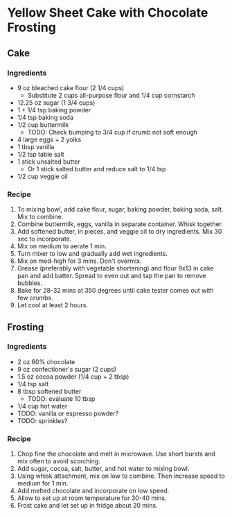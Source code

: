 # Yellow Sheet Cake with Chocolate Frosting
## Cake
### Ingredients

- 9 oz bleached cake flour (2 1/4 cups)
  - Substitute 2 cups all-purpose flour and 1/4 cup cornstarch 
- 12.25 oz sugar (1 3/4 cups)
- 1 + 1/4 tsp baking powder
- 1/4 tsp baking soda
- 1/2 cup buttermilk
  - TODO: Check bumping to 3/4 cup if crumb not soft enough
- 4 large eggs + 2 yolks
- 1 tbsp vanilla
- 1/2 tsp table salt
- 1 stick unsalted butter
  - Or 1 stick salted butter and reduce salt to 1/4 tsp
- 1/2 cup veggie oil

### Recipe
1. To mixing bowl, add cake flour, sugar, baking powder, baking soda, salt. Mix to combine.
2. Combine buttermilk, eggs, vanilla in separate container. Whisk together.
3. Add softened butter, in pieces, and veggie oil to dry ingredients. Mix 30 sec to incorporate.
4. Mix on medium to aerate 1 min.
5. Turn mixer to low and gradually add wet ingredients.
6. Mix on med-high for 3 mins. Don't overmix.
7. Grease (preferably with vegetable shortening) and flour 9x13 in cake pan and add batter. Spread to even out and tap the pan to remove bubbles.
8. Bake for 28-32 mins at 350 degrees until cake tester comes out with few crumbs.
9. Let cool at least 2 hours.

## Frosting 
### Ingredients
- 2 oz 60% chocolate
- 9 oz confectioner's sugar (2 cups)
- 1.5 oz cocoa powder (1/4 cup + 2 tbsp)
- 1/4 tsp salt
- 8 tbsp softened butter
  - TODO: evaluate 10 tbsp 
- 1/4 cup hot water
- TODO: vanilla or espresso powder?
- TODO: sprinkles?

### Recipe
1. Chop fine the chocolate and melt in microwave. Use short bursts and mix often to avoid scorching.
2. Add sugar, cocoa, salt, butter, and hot water to mixing bowl.
3. Using whisk attachment, mix on low to combine. Then increase speed to medium for 1 min.
4. Add melted chocolate and incorporate on low speed.
5. Allow to set up at room temperature for 30-40 mins.
6. Frost cake and let set up in fridge about 20 mins.

